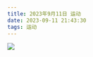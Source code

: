 ```yaml
---
title: 2023年9月11日 运动
date: 2023-09-11 21:43:30
tags: 运动
---
```


<link rel="stylesheet" href="/../css/images.css">


<!-- more -->

<img class="half" src="/../images/exercise/2023-09-11.jpg"></img>
